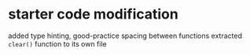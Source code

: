 # starter code modification
added type hinting, good-practice spacing between functions
extracted `clear()` function to its own file
